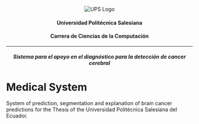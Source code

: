 <div align="center">

![UPS Logo](https://upload.wikimedia.org/wikipedia/commons/thumb/b/b0/Logo_Universidad_Polit%C3%A9cnica_Salesiana_del_Ecuador.png/640px-Logo_Universidad_Polit%C3%A9cnica_Salesiana_del_Ecuador.png)

#### Universidad Politécnica Salesiana  
#### Carrera de Ciencias de la Computación  
---
##### **Sistema para el apoyo en el diagnóstico para la detección de cancer cerebral**  
</div>


# Medical System

System of prediction, segmentation and explanation of brain cancer predictions for the Thesis of the Universidad Politécnica Salesiana del Ecuador.
